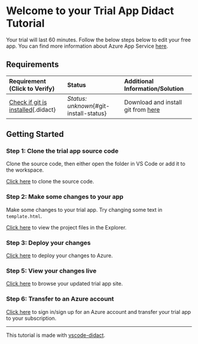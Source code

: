 # Welcome to your Trial App Didact Tutorial

Your trial will last 60 minutes. Follow the below steps below to edit your free app. You can find more information about Azure App Service [here](https://docs.microsoft.com/en-us/azure/app-service/).

## Requirements

| Requirement (Click to Verify)  | Status | Additional Information/Solution |
| :--- | :--- | :--- |
| [Check if git is installed](didact://?commandId=vscode.didact.cliCommandSuccessful&text=git-install-status$$git%20version "Tests to see if git version returns sucessful."){.didact} | *Status: unknown*{#git-install-status} | Download and install git from [here](https://git-scm.com/download) |

## Getting Started

### Step 1: Clone the trial app source code

Clone the source code, then either open the folder in VS Code or add it to the workspace.

[Click here](didact://?commandId=appService.CloneTrialApp) to clone the source code.

### Step 2: Make some changes to your app

Make some changes to your trial app. Try changing some text in `template.html`.

[Click here](didact://?commandId=workbench.view.explorer) to view the project files in the Explorer.

### Step 3: Deploy your changes

[Click here](didact://?commandId=appService.Deploy) to deploy your changes to Azure.

### Step 5: View your changes live

[Click here](didact://?commandId=appService.Browse) to browse your updated trial app site.

### Step 6: Transfer to an Azure account

[Click here](didact://?commandId=appService.Deploy) to sign in/sign up for an Azure account and transfer your trial app to your subscription.

---

This tutorial is made with [vscode-didact](https://github.com/redhat-developer/vscode-didact).
